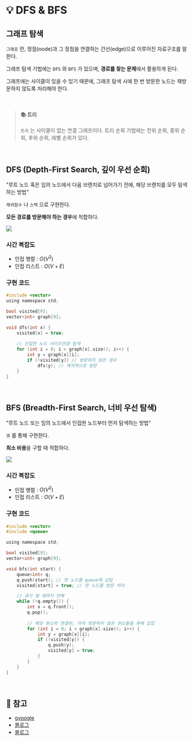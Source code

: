 # 💡 DFS & BFS

## 그래프 탐색

`그래프` 란, 정점(node)과 그 정점을 연결하는 간선(edge)으로 이루어진 자료구조를 말한다.

그래프 탐색 기법에는 `DFS` 와 `BFS` 가 있으며, **경로를 찾는 문제**에서 활용하게 된다.

그래프에는 사이클이 있을 수 있기 때문에, 그래프 탐색 시에 한 번 방문한 노드는 재방문하지 않도록 처리해야 한다.

<br/>

> #### 📚 트리 
> `트리` 는 사이클이 없는 연결 그래프이다.
> 트리 순회 기법에는 전위 순회, 중위 순회, 후위 순회, 레벨 순회가 있다.

<br/>

## DFS (Depth-First Search, 깊이 우선 순회)

"루트 노드 혹은 임의 노드에서 다음 브랜치로 넘어가기 전에, 해당 브랜치를 모두 탐색하는 방법"

`재귀함수` 나 `스택` 으로 구현한다.

**모든 경로를 방문해야 하는 경우**에 적합하다.

![](https://velog.velcdn.com/images/wisdom-one/post/415eaea1-f927-4685-9259-4a50b6fba6e1/image.gif)


### 시간 복잡도

- 인접 행렬 : $O(V^2)$
- 인접 리스트 : $O(V+E)$

### 구현 코드

```c
#include <vector>
using namespace std;

bool visited[9]; 
vector<int> graph[9];

void dfs(int x) {
	visited[x] = true;
    
    // 인접한 노드 사이즈만큼 탐색 
	for (int i = 0; i < graph[x].size(); i++) { 
		int y = graph[x][i];
		if (!visited[y]) // 방문하지 않은 경우
            dfs(y); // 재귀적으로 방문
	}
}
```

<br/>

## BFS (Breadth-First Search, 너비 우선 탐색)

"루트 노드 또는 임의 노드에서 인접한 노드부터 먼저 탐색하는 방법"

`큐` 를 통해 구현한다.

**최소 비용**을 구할 때 적합하다.

![](https://velog.velcdn.com/images/wisdom-one/post/af9adf45-3ea7-42a6-a6fe-95bb1173a4c5/image.gif)


### 시간 복잡도

- 인접 행렬 : $O(V^2)$
- 인접 리스트 : $O(V+E)$

### 구현 코드

```c
#include <vector>
#include <queue>

using namespace std;

bool visited[9];
vector<int> graph[9];

void bfs(int start) {
    queue<int> q;
    q.push(start); // 첫 노드를 queue에 삽입
    visited[start] = true; // 첫 노드를 방문 처리

    // 큐가 빌 때까지 반복
    while (!q.empty()) {
        int x = q.front();
        q.pop();
        
        // 해당 원소와 연결된, 아직 방문하지 않은 원소들을 큐에 삽입
        for (int i = 0; i < graph[x].size(); i++) {
            int y = graph[x][i];
            if (!visited[y]) {
                q.push(y);
                visited[y] = true;
            }
        }
    }
}
```

<br/>

## 🔖 참고
- [gyoogle](https://github.com/gyoogle/tech-interview-for-developer/blob/master/Algorithm/DFS%20%26%20BFS.md)
- [블로그](https://devuna.tistory.com/32)
- [블로그](https://better-tomorrow.tistory.com/entry/DFS-BFS-%EC%9D%B4%ED%95%B4%ED%95%98%EA%B8%B0)
